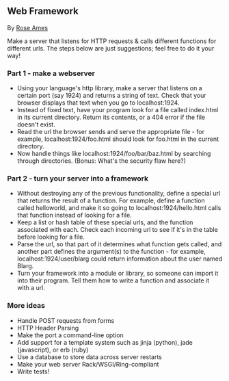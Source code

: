 ## Web Framework

By [Rose Ames](https://github.com/rose)

Make a server that listens for HTTP requests & calls different functions for different urls.  The steps below are just suggestions; feel free to do it your way!

### Part 1 - make a webserver
* Using your language's http library, make a server that listens on a certain port (say 1924) and returns a string of text.  Check that your browser displays that text when you go to localhost:1924.
* Instead of fixed text, have your program look for a file called index.html in its current directory.  Return its contents, or a 404 error if the file doesn't exist.
* Read the url the browser sends and serve the appropriate file - for example, localhost:1924/foo.html should look for foo.html in the current directory.
* Now handle things like localhost:1924/foo/bar/baz.html by searching through directories.  (Bonus:  What's the security flaw here?)

### Part 2 - turn your server into a framework
* Without destroying any of the previous functionality, define a special url that returns the result of a function.  For example, define a function called helloworld, and make it so going to localhost:1924/hello.html calls that function instead of looking for a file.
* Keep a list or hash table of these special urls, and the function associated with each.  Check each incoming url to see if it's in the table before looking for a file.
* Parse the url, so that part of it determines what function gets called, and another part defines the argument(s) to the function - for example, localhost:1924/user/blarg could return information about the user named Blarg.
* Turn your framework into a module or library, so someone can import it into their program.  Tell them how to write a function and associate it with a url.

### More ideas
* Handle POST requests from forms
* HTTP Header Parsing
* Make the port a command-line option
* Add support for a template system such as jinja (python), jade (javascript), or erb (ruby)
* Use a database to store data across server restarts
* Make your web server Rack/WSGI/Ring-compliant
* Write tests!